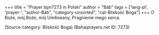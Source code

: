 +++
title = "Prayer bpn7273 in Polski"
author = "Báb"
tags = ['lang-pl', 'prayer-', "author-Báb", "category-unsorted", "cat-Bliskość Boga"]
+++
O Boże, mój Boże, mój Umiłowany, Pragnienie mego serca.

(Source category: Bliskość Boga)
(Bahaiprayers.net ID: 7273)
